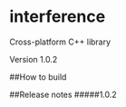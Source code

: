 # interference
Cross-platform C++ library

Version 1.0.2

##How to build


##Release notes
#####1.0.2
